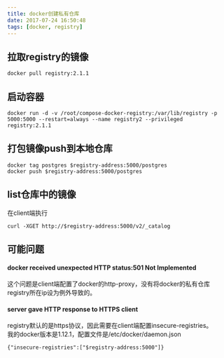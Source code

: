 ```yaml
---
title: docker创建私有仓库
date: 2017-07-24 16:50:48
tags: [docker, registry]
---
```


## 拉取registry的镜像
```
docker pull registry:2.1.1
```
## 启动容器
```
docker run -d -v /root/compose-docker-registry:/var/lib/registry -p 5000:5000 --restart=always --name registry2 --privileged registry:2.1.1
```
## 打包镜像push到本地仓库
```
docker tag postgres $registry-address:5000/postgres
docker push $registry-address:5000/postgres
```
   
## list仓库中的镜像
在client端执行
```
curl -XGET http://$registry-address:5000/v2/_catalog    
```

## 可能问题

#### docker received unexpected HTTP status:501 Not Implemented
这个问题是client端配置了docker的http-proxy，没有将docker的私有仓库registry所在ip设为例外导致的。
#### server gave HTTP response to HTTPS client
registry默认的是https协议，因此需要在client端配置insecure-registries。    
我的docker版本是1.12.1，配置文件是/etc/docker/daemon.json    
```
{"insecure-registries":["$registry-address:5000"]}
```
        